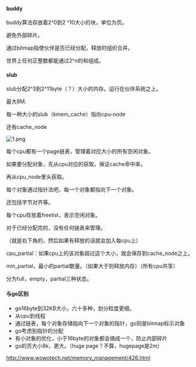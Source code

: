 #### buddy

buddy算法存放着2^0到2 ^10大小的块，单位为页。

避免外部碎片。

通过bitmap指使伙伴是否已经分配，释放时组织合并。

世界上任何正整数都能通过2^n的和组成。



#### slub

slub分配2^3到2^11byte（？）大小的内存。运行在伙伴系统之上。

最大8M.

每一种大小的slub（kmem_cache）指向cpu-node

还有cache_node

![1.png](http://www.wowotech.net/content/uploadfile/201803/4a471520078976.png)

每个cpu都有一个page链表，管理着对应大小的所有空闲对象。

如果要分配对象，先从cpu对应的获取，保证cache命中率。

再从cpu_node里头获取。



每个对象通过指针法吧，每一个对象都指向下一个对象。

还包括字节对齐等。

每个cpu存放着freelist，表示空闲对象。

对于已经分配完的，没有任何链表来管理。

（就是右下角的，然后如果有释放的话就会加入每cpu上）

cpu_partial：如果cpu上的该对象超过这个大小，就会保存到cache_node之上。

min_partial，最小的partial数量。（如果大于则释放内存）（所有cpu共享）



分为full，empty，partial三种状态。

#### 与go区别

- go16byte到32KB大小，六十多种，划分粒度更细。
- 从cpu到线程
- 通过链表，每个对象存储指向下一个对象的指针，go则是bitmap标示对象
- go考虑到指针的分配
- 有小对象的优化，小于16byte的对象都会搞成一个，防止内部碎片
- go的页大小8k，更大。（huge page？不算，hugepage是2m）

http://www.wowotech.net/memory_management/426.html